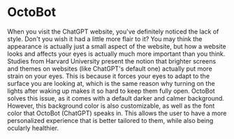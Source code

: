 # OctoBot

When you visit the ChatGPT website, you've definitely noticed the lack of style. Don't you wish it had a little more flair to it? You may think the appearance is actually just a small aspect of the website, but how a website looks and affects your eyes is actually much more important than you think. Studies from Harvard University present the notion that brighter screens and themes on websites (like ChatGPT's default one) actually put more strain on your eyes. This is because it forces your eyes to adapt to the surface you are looking at, which is the same reason why turning on the lights after waking up makes it so hard to keep them fully open. OctoBot solves this issue, as it comes with a default darker and calmer background. However, this background color is also customizable, as well as the font color that OctoBot (ChatGPT) speaks in. This allows the user to have a more personalized experience that is better tailored to them, while also being ocularly healthier.
